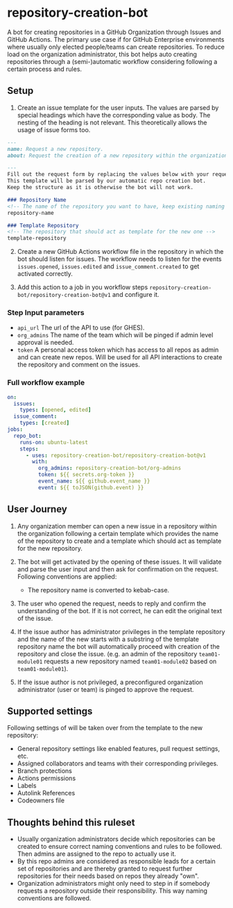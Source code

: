 # repository-creation-bot

A bot for creating repositories in a GitHub Organization through Issues and GitHub Actions. The primary use case if for GitHub Enterprise environments where usually only elected people/teams can create repositories. To reduce load on the organization administrator, this bot helps auto creating repositories through a (semi-)automatic workflow considering following a certain process and rules.

## Setup

1. Create an issue template for the user inputs. The values are parsed by special headings which have the corresponding value as body. The nesting of the heading is not relevant. This theoretically allows the usage of issue forms too.

```markdown
---
name: Request a new repository.
about: Request the creation of a new repository within the organization.

---
Fill out the request form by replacing the values below with your requested values. 
This template will be parsed by our automatic repo creation bot.
Keep the structure as it is otherwise the bot will not work.

### Repository Name
<!-- The name of the repository you want to have, keep existing naming conventions. -->
repository-name

### Template Repository
<!-- The repository that should act as template for the new one -->
template-repository
```

2. Create a new GitHub Actions workflow file in the repository in which the bot should listen for issues. The workflow needs to listen for the events `issues.opened`, `issues.edited` and `issue_comment.created` to get activated correctly.

3. Add this action to a job in you workflow steps `repository-creation-bot/repository-creation-bot@v1` and configure it. 

### Step Input parameters

* `api_url` The url of the API to use (for GHES).
* `org_admins` The name of the team which will be pinged if admin level approval is needed.
* `token` A personal access token which has access to all repos as admin and can create new repos. Will be used for all API interactions to create the repository and comment on the issues.

### Full workflow example

```yml
on:
  issues:
    types: [opened, edited]
  issue_comment:
    types: [created]
jobs: 
  repo_bot:
    runs-on: ubuntu-latest
    steps:
      - uses: repository-creation-bot/repository-creation-bot@v1
        with:
          org_admins: repository-creation-bot/org-admins
          token: ${{ secrets.org-token }}
          event_name: ${{ github.event_name }}
          event: ${{ toJSON(github.event) }}

```

## User Journey

1. Any organization member can open a new issue in a repository within the organization following a certain template which provides the name of the repository to create and a template which should act as template for the new repository. 
2. The bot will get activated by the opening of these issues. It will validate and parse the user input and then ask for confirmation on the request. Following conventions are applied: 

    * The repository name is converted to kebab-case.

3. The user who opened the request, needs to reply and confirm the understanding of the bot. If it is not correct, he can edit the original text of the issue.

4. If the issue author has administrator privileges in the template repository and the name of the new starts with a substring of the template repository name the bot will automatically proceed with creation of the repository and close the issue. (e.g. an admin of the repository `team01-module01` requests a new repository named `team01-module02` based on `team01-module01`). 

5. If the issue author is not privileged, a preconfigured organization administrator (user or team) is pinged to approve the request. 

## Supported settings
Following settings of will be taken over from the template to the new repository: 

* General repository settings like enabled features, pull request settings, etc. 
* Assigned collaborators and teams with their corresponding privileges.
* Branch protections
* Actions permissions
* Labels
* Autolink References
* Codeowners file

## Thoughts behind this ruleset

* Usually organization administrators decide which repositories can be created to ensure correct naming conventions and rules to be followed. Then admins are assigned to the repo to actually use it. 
* By this repo admins are considered as responsible leads for a certain set of repositories and are thereby granted to request further repositories for their needs based on repos they already "own". 
* Organization administrators might only need to step in if somebody requests a repository outside their responsibility. This way naming conventions are followed.